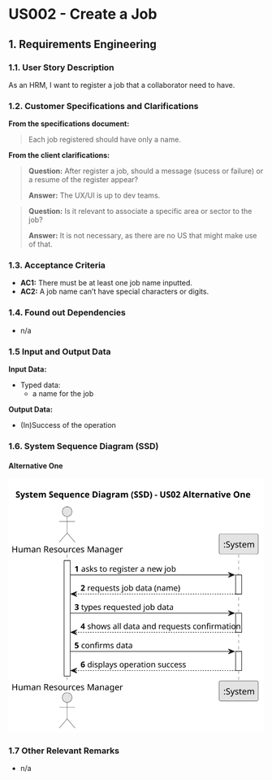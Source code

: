 # US002 - Create a Job 


## 1. Requirements Engineering

### 1.1. User Story Description

As an HRM, I want to register a job that a collaborator need to have.

### 1.2. Customer Specifications and Clarifications 

**From the specifications document:**

>	Each job registered should have only a name.

**From the client clarifications:**

> **Question:** After register a job, should a message (sucess or failure) or a resume of the register appear?
>
> **Answer:** The UX/UI is up to dev teams.

> **Question:** Is it relevant to associate a specific area or sector to the job?
>
> **Answer:** It is not necessary, as there are no US that might make use of that.

### 1.3. Acceptance Criteria

* **AC1:** There must be at least one job name inputted.
* **AC2:** A job name can’t have special characters or digits.

### 1.4. Found out Dependencies

* n/a

### 1.5 Input and Output Data

**Input Data:**

* Typed data:
    * a name for the job

**Output Data:**

* (In)Success of the operation

### 1.6. System Sequence Diagram (SSD)

#### Alternative One

![System Sequence Diagram - Alternative One](svg/us002-system-sequence-diagram-alternative-one.svg)

### 1.7 Other Relevant Remarks

* n/a